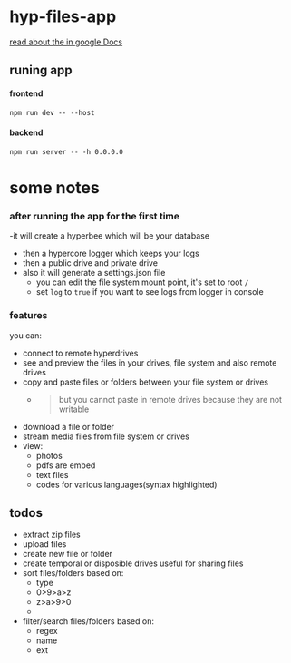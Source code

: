 # hyp-files-app
[read about the in google Docs](https://docs.google.com/document/d/1fQzMs1ykgv3G-BIaiCB6dKrJvlZtI-ckZUtxjJ_YwjQ/edit?usp=sharing)

## runing app

#### frontend
```shell
npm run dev -- --host
```

#### backend
```shell
npm run server -- -h 0.0.0.0
```
# some notes

### after running the app for the first time
  -it will create a hyperbee which will be your database
  - then a hypercore logger which keeps your logs
  - then a public drive and private drive
  - also it will generate a settings.json file
     - you can edit the file system mount point, it's set to root `/`
     - set `log` to `true` if you want to see logs from logger in console
### features
you can:

- connect to remote hyperdrives
- see and preview the files in your drives, file system and also remote drives
- copy and paste files or folders between your file system or drives
  - > but you cannot paste in remote drives because they are not writable
- download a file or folder
- stream media files from file system or drives
- view:
   - photos
   - pdfs are embed
   - text files
   - codes for various languages(syntax highlighted)
   

## todos
- extract zip files
- upload files
- create new file or folder
- create temporal or disposible drives useful for sharing files
- sort files/folders based on:
  - type
  - 0>9>a>z
  - z>a>9>0
  - 
- filter/search files/folders based on:
  - regex
  - name
  - ext
